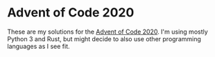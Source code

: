 # Advent of Code 2020

These are my solutions
for the [Advent of Code 2020](https://adventofcode.com/2020).
I'm using mostly Python 3 and Rust,
but might decide
to also use other programming languages
as I see fit.
